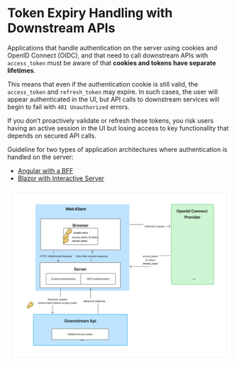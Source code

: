 # Token Expiry Handling with Downstream APIs
Applications that handle authentication on the server using cookies and OpenID Connect (OIDC), and that need to call downstream APIs with `access_token` must be aware of that **cookies and tokens have separate lifetimes**.

This means that even if the authentication cookie is still valid, the `access_token` and `refresh_token` may expire. In such cases, the user will appear authenticated in the UI, but API calls to downstream services will begin to fail with `401 Unauthorized` errors.

If you don’t proactively validate or refresh these tokens, you risk users having an active session in the UI but losing access to key functionality that depends on secured API calls.

Guideline for two types of application architectures where authentication is handled on the server: 

- [Angular with a BFF](./token-expiration/AuthenticationWithAngularBFF.md)
- [Blazor with Interactive Server](./token-expiration/AuthenticationWithBlazorServer.md)

![](TokenExpiryOverview.jpg)







